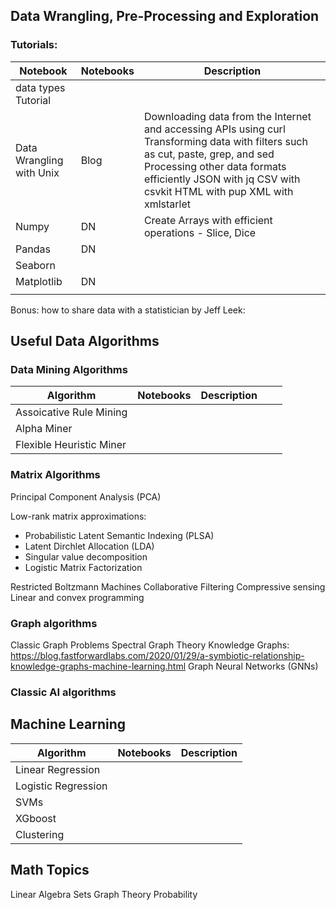 
## Data Wrangling, Pre-Processing and Exploration



### Tutorials: 

| Notebook                 | Notebooks | Description                                                                                                                                                                                                                                                        |
|--------------------------|-----------|--------------------------------------------------------------------------------------------------------------------------------------------------------------------------------------------------------------------------------------------------------------------|
| data types Tutorial      |           |                                                                                                                                                                                                                                                                    |
| Data Wrangling with Unix | Blog      | Downloading data from the Internet and accessing APIs using  curl  Transforming data with filters such as cut, paste, grep, and  sed  Processing other data formats efficiently      JSON with jq      CSV with csvkit      HTML with pup      XML with xmlstarlet |
| Numpy                    | DN        | Create Arrays with efficient operations - Slice, Dice                                                                                                                                                                                                              |
| Pandas                   | DN        |                                                                                                                                                                                                                                                                    |
| Seaborn                  |           |                                                                                                                                                                                                                                                                    |
| Matplotlib               | DN        |                                                                                                                                                                                                                                                                    |
|                          |           |                                                                                                                                                                                                                                                                    |


Bonus: how to share data with a statistician by Jeff Leek: 



## Useful Data Algorithms


### Data Mining Algorithms 

| Algorithm                | Notebooks | Description |   |   |
|--------------------------|-----------|-------------|---|---|
| Assoicative Rule Mining  |           |             |   |   |
| Alpha Miner              |           |             |   |   |
| Flexible Heuristic Miner |           |             |   |   |

###  Matrix Algorithms 

Principal Component Analysis (PCA)

Low-rank matrix approximations: 

- Probabilistic Latent Semantic Indexing (PLSA) 
- Latent Dirchlet Allocation (LDA)
- Singular value decomposition
- Logistic Matrix Factorization

Restricted Boltzmann Machines 
Collaborative Filtering 
Compressive sensing
Linear and convex programming

### Graph algorithms

Classic Graph Problems
Spectral Graph Theory
Knowledge Graphs: https://blog.fastforwardlabs.com/2020/01/29/a-symbiotic-relationship-knowledge-graphs-machine-learning.html
Graph Neural Networks (GNNs)


### Classic AI algorithms



## Machine Learning

| Algorithm           | Notebooks | Description |
|---------------------|-----------|-------------|
| Linear Regression   |           |             |
| Logistic Regression |           |             |
| SVMs                |           |             |
| XGboost             |           |             |
| Clustering          |           |             |



## Math Topics

Linear Algebra
Sets
Graph Theory
Probability
